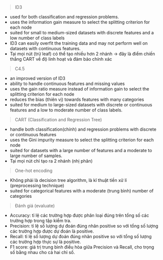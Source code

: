 > ID3
- used for both classification and regression problems.
- uses the information gain measure to select the splitting criterion for each node
- suited for small to medium-sized datasets with discrete features and a low number of class labels
- ID3 can easily overfit the training data and may not perform well on datasets with continuous features.
- Tại mọi nút (trừ leaf) có thể tạo nhiều hơn 2 nhánh -> đây là điểm chiến thắng CART về độ linh hoạt và đảm bảo chính xác

> C4.5
- an improved version of ID3
- ability to handle continuous features and missing values
- uses the gain ratio measure instead of information gain to select the splitting criterion for each node
- reduces the bias (thiên vị) towards features with many categories
- suited for medium to large-sized datasets with discrete or continuous features and a low to moderate number of class labels.

> CART (Classification and Regression Tree)
- handle both classification(chính) and regression problems with discrete or continuous features
- uses the Gini impurity measure to select the splitting criterion for each node
- suited for datasets with a large number of features and a moderate to large number of samples.
- Tại mọi nút chỉ tạo ra 2 nhánh (nhị phân)

> One-hot encoding
- Không phải là decision tree algorithm, là kĩ thuật tiền xử lí (preprocessing technique)
- suited for categorical features with a moderate (trung bình) number of categories

> Đánh giá (evaluate)
- Accuracy: tỉ lệ các trường hợp được phân loại đúng trên tổng số các trường hợp trong tập kiểm tra.
- Precision: tỉ lệ số lượng dự đoán đúng nhãn positive so với tổng số lượng các trường hợp được dự đoán là positive.
- Recall: tỉ lệ số lượng dự đoán đúng nhãn positive so với tổng số lượng các trường hợp thực sự là positive.
- F1 score: giá trị trung bình điều hòa giữa Precision và Recall, cho trọng số bằng nhau cho cả hai chỉ số.
